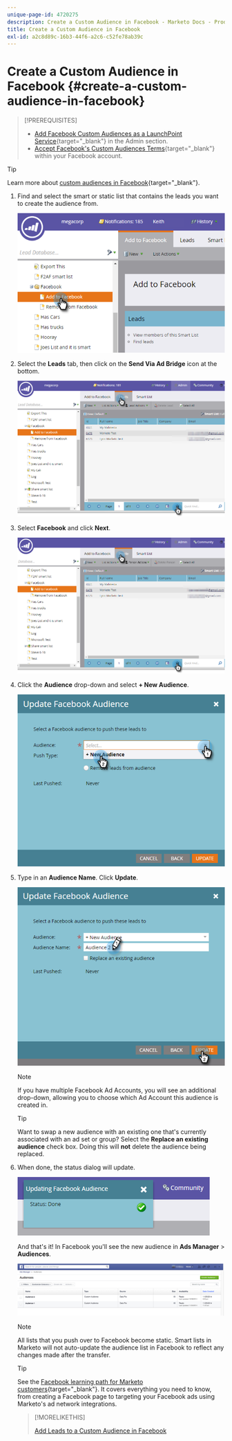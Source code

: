```yaml
---
unique-page-id: 4720275
description: Create a Custom Audience in Facebook - Marketo Docs - Product Documentation
title: Create a Custom Audience in Facebook
exl-id: a2c8d89c-16b3-44f6-a2c6-c52fe78ab39c
---
```

# Create a Custom Audience in Facebook {#create-a-custom-audience-in-facebook}

>[!PREREQUISITES]
>
>* [Add Facebook Custom Audiences as a LaunchPoint Service](/help/marketo/product-docs/demand-generation/ad-network-integrations/add-facebook-custom-audiences-as-a-launchpoint-service.md){target="_blank"} in the Admin section.
>* [Accept Facebook's Custom Audiences Terms](https://www.facebook.com/ads/manage/customaudiences/tos.php){target="_blank"} within your Facebook account.

>[!TIP]
>
>Learn more about [custom audiences in Facebook](https://www.facebook.com/help/341425252616329){target="_blank"}.

1. Find and select the smart or static list that contains the leads you want to create the audience from.

   ![](assets/create-a-custom-audience-in-facebook-1.png)

1. Select the **Leads** tab, then click on the **Send Via Ad Bridge** icon at the bottom.

   ![](assets/create-a-custom-audience-in-facebook-2.png)

1. Select **Facebook** and click **Next**.

   ![](assets/create-a-custom-audience-in-facebook-3.png)

1. Click the **Audience** drop-down and select **+ New Audience**.

   ![](assets/create-a-custom-audience-in-facebook-4.png)

1. Type in an **Audience Name**. Click **Update**.

   ![](assets/create-a-custom-audience-in-facebook-5.png)

   >[!NOTE]
   >
   >If you have multiple Facebook Ad Accounts, you will see an additional drop-down, allowing you to choose which Ad Account this audience is created in.

   >[!TIP]
   >
   >Want to swap a new audience with an existing one that's currently associated with an ad set or group? Select the **Replace an existing audience** check box. Doing this will **not** delete the audience being replaced.

1. When done, the status dialog will update.

   ![](assets/create-a-custom-audience-in-facebook-6.png)

   And that's it! In Facebook you'll see the new audience in **Ads Manager** > **Audiences**.

   ![](assets/create-a-custom-audience-in-facebook-7.png)

   >[!NOTE]
   >
   >All lists that you push over to Facebook become static. Smart lists in Marketo will not auto-update the audience list in Facebook to reflect any changes made after the transfer.

   >[!TIP]
   >
   >See the [Facebook learning path for Marketo customers](https://facebook.exceedlms.com/student/enrollments/create_enrollment_from_token/BF9TqSaCvM73PP4ScjhCm4fi){target="_blank"}. It covers everything you need to know, from creating a Facebook page to targeting your Facebook ads using Marketo's ad network integrations.

   >[!MORELIKETHIS]
   >
   >[Add Leads to a Custom Audience in Facebook](/help/marketo/product-docs/demand-generation/facebook/add-leads-to-a-custom-audience-in-facebook.md)
